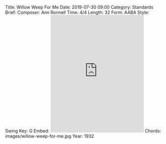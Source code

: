 Title: Willow Weep For Me
Date: 2019-07-30 09:00
Category: Standards
Brief:
Composer: Ann Ronnell
Time: 4/4
Length: 32
Form: AABA
Style: Swing
Key: G
Embed: <iframe src="https://open.spotify.com/embed/user/thatdavidmiller/playlist/33cjN0xk18POFn1ijh1rpZ" width="300" height="380" frameborder="0" allowtransparency="true" allow="encrypted-media"></iframe>
Chords: images/willow-weep-for-me.jpg
Year: 1932
